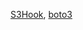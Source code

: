 [S3Hook](https://airflow.apache.org/docs/apache-airflow-providers-amazon/stable/_api/airflow/providers/amazon/aws/hooks/s3/index.html),
[boto3](https://boto3.amazonaws.com/v1/documentation/api/latest/reference/customizations/s3.html#s3-transfers)
